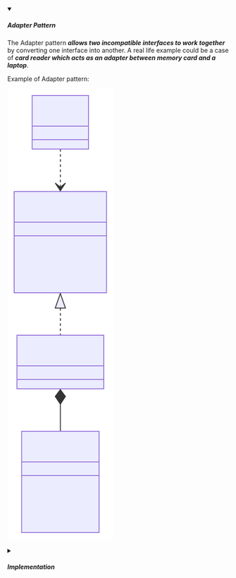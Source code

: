 <!-- https://brandfolder.com/workbench/extract-text-from-image -->
<!-- ![singleton](/img/interviews/design-system/singleton.svg) -->

<details open>
<summary><h5>Adapter Pattern</h5></summary>

The Adapter pattern ***allows two incompatible interfaces to work together*** by converting one interface into another. A real life example could be a case of ***card reader which acts as an adapter between memory card and a laptop***.

Example of Adapter pattern:

![adapter](/img/interviews/design-system/adapter.svg)

</details>

<details>
<summary><h5>Implementation</h5></summary>

```java
// The Target interface
interface MemoryCard {
    void insert();
    void readData();
}

// The Adaptee class
class SDcard {
    public void plugIn() {
        System.out.println("SD card plugged in");
    }

    public void getData() {
        System.out.println("Reading data from SD card");
    }
}

// The Adapter class
class CardReader implements MemoryCard {
    // Composition
    private SDcard sdcard;

    public CardReader(SDcard sdcard) {
        this.sdcard = sdcard;
    }

    // Delegation
    @Override
    public void insert() {
        sdcard.plugIn();
    }

    @Override
    public void readData() {
        sdcard.getData();
    }
}

// The Client class
class Laptop {
    public static void main(String[] args) {
        // Create an SD card object
        SDcard sdcard = new SDcard();

        // Create a card reader object and pass the SD card to it
        MemoryCard cardReader = new CardReader(sdcard);

        // Use the card reader as a memory card
        cardReader.insert();
        cardReader.readData();
    }
}
```

</details>
